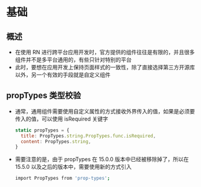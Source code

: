 # 基础

## 概述

+ 在使用 RN 进行跨平台应用开发时，官方提供的组件往往是有限的，并且很多组件并不是多平台通用的，有些只针对特别的平台
+ 此时，要想在应用开发上保持页面样式的一致性，除了直接选择第三方开源库以外，另一个有效的手段就是自定义组件

## propTypes 类型校验

+ 通常，通用组件需要使用自定义属性的方式接收外界传入的值，如果是必须要传入的值，可以使用 isRequired 关键字

  ```js
  static propTypes = {
    title: PropTypes.string.PropTypes.func.isRequired,
    content: PropTypes.string,
  }
  ```

+ 需要注意的是，由于 propTypes 在 15.0.0 版本中已经被移除掉了，所以在 15.5.0 以及之后的版本中，需要使用新的方式引入

  ```bash
  import PropTypes from 'prop-types';
  ```
